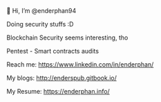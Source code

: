 👋 Hi, I’m @enderphan94

Doing security stuffs :D 

Blockchain Security seems interesting, tho

Pentest - Smart contracts audits

Reach me: https://www.linkedin.com/in/enderphan/

My blogs: http://enderspub.gitbook.io/

My Resume: https://enderphan.info/
